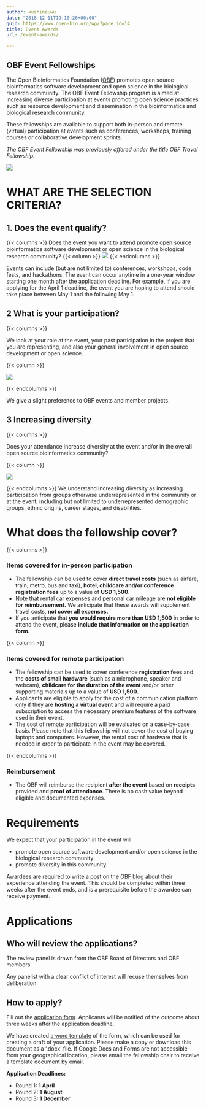 ```yaml
---
author: kushinauwu
date: "2018-12-11T19:10:26+00:00"
guid: https://www.open-bio.org/wp/?page_id=14
title: Event Awards
url: /event-awards/

---
```

## OBF Event Fellowships

The Open Bioinformatics Foundation ([OBF](https://open-bio.org)) promotes open source bioinformatics software development and open science in the biological research community. The OBF Event Fellowship program is aimed at increasing diverse participation at events promoting open science practices such as resource development and dissemination in the bioinformatics and biological research community.

These fellowships are available to support both in-person and remote (virtual) participation at events such as conferences, workshops, training courses or collaborative development sprints.

_The OBF Event Fellowship was previously offered under the title OBF Travel Fellowship._

![](/wp-content/uploads/2019/02/anisha-keshavan-conf-1024x755.jpg)

# WHAT ARE THE SELECTION CRITERIA?

## 1. Does the event qualify?


{{< columns >}}
Does the event you want to attend promote open source bioinformatics software development or open science in the biological research community?
{{< column >}}
![](/wp-content/uploads/2019/01/deadline.png)
{{< endcolumns >}}

Events can include (but are not limited to) conferences, workshops, code fests, and hackathons. The event can occur anytime in a one-year window starting one month after the application deadline. For example, if you are applying for the April 1 deadline, the event you are hoping to attend should take place between May 1 and the following May 1.


## 2 What is your participation?

{{< columns >}}

We look at your role at the event, your past participation in the project that you are representing, and also your general involvement in open source development or open science.

{{< column >}}

![](/wp-content/uploads/2019/01/filter.png)

{{< endcolumns >}}

We give a slight preference to OBF events and member projects.

## 3 Increasing diversity

{{< columns >}}

Does your attendance increase diversity at the event and/or in the overall open source bioinformatics community?

{{< column >}}

![](/wp-content/uploads/2019/01/select-diversity.png)

{{< endcolumns >}}
We understand increasing diversity as increasing participation from groups otherwise underrepresented in the community or at the event, including but not limited to underrepresented demographic groups, ethnic origins, career stages, and disabilities.

# What does the fellowship cover?

{{< columns >}}

### Items covered for in-person participation

- The fellowship can be used to cover **direct travel costs** (such as airfare, train, metro, bus and taxi), **hotel, childcare and/or conference registration fees** up to a value of **USD 1,500**.
- Note that rental car expenses and personal car mileage are **not eligible for reimbursement.** We anticipate that these awards will supplement travel costs, **not cover all expenses.**
- If you anticipate that **you would require more than USD 1,500** in order to attend the event, please **include that information on the application form.**

{{< column >}}

### Items covered for remote participation

- The fellowship can be used to cover conference **registration fees** and the **costs of small hardware** (such as a microphone, speaker and webcam), **childcare for the duration of the event** and/or other supporting materials up to a value of **USD 1,500.**
- Applicants are eligible to apply for the cost of a communication platform only if they are **hosting a virtual event** and will require a paid subscription to access the necessary premium features of the software used in their event.
- The cost of remote participation will be evaluated on a case-by-case
  basis. Please note that this fellowship will not cover the cost of
  buying laptops and computers. However, the rental cost of hardware
  that is needed in order to participate in the event may be covered.

{{< endcolumns >}}

### Reimbursement

- The OBF will reimburse the recipient **after the event** based on **receipts** provided and **proof of attendance**. There is no cash value beyond eligible and documented expenses.

# Requirements

We expect that your participation in the event will

- promote open source software development and/or open science in the biological research community
- promote diversity in this community.

Awardees are required to write a [post on the OBF blog](/category/travel-fellowship/) about their experience attending the event. This should be completed within three weeks after the event ends, and is a prerequisite before the awardee can receive payment.

# Applications

## Who will review the applications?

The review panel is drawn from the OBF Board of Directors and OBF members.

Any panelist with a clear conflict of interest will recuse themselves from deliberation.

## How to apply?

Fill out the [application form](https://forms.gle/L96UvgCGMDgye7su9). Applicants will be notified of the outcome about three weeks after the application deadline.

We have created [a word template](https://docs.google.com/document/d/11Uiw3pVWHPhv-5_Zbnkd9EqS2J3dXWm_xqt3n6V2m4Y/edit?usp=sharing) of the form, which can be used for creating a draft of your application. Please make a copy or download this document as a ‘.docx’ file. If Google Docs and Forms are not accessible from your geographical location, please email the fellowship chair to receive a template document by email.

**Application Deadlines:**

- Round 1: **1 April**
- Round 2: **1 August**
- Round 3: **1 December**
